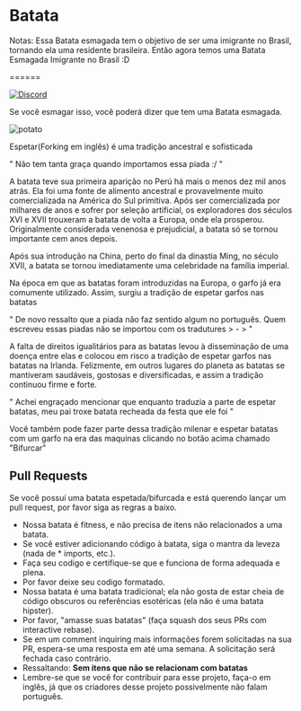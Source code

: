 Batata
======

Notas:
 Essa Batata esmagada tem o objetivo de ser uma imigrante no Brasil, tornando ela uma residente brasileira. Então agora temos uma Batata Esmagada Imigrante no Brasil :D

======

[![Discord](https://i.imgur.com/HLPoNnY.png)](https://discord.gg/5hBDT2P)

Se você esmagar isso, você poderá dizer que tem uma Batata esmagada. 

![potato](http://i.imgur.com/dRnvRZZ.jpg)

Espetar(Forking em inglês) é uma tradição ancestral e sofisticada

" Não tem tanta graça quando importamos essa piada :/ "



A batata teve sua primeira aparição no Perú há mais o menos dez mil anos atrás. Ela foi uma fonte de alimento ancestral e provavelmente muito comercializada na América do Sul primitiva. Após ser comercializada por milhares de anos e sofrer por seleção artificial, os exploradores dos séculos XVI e XVII trouxeram a batata de volta a Europa, onde ela prosperou. Originalmente considerada venenosa e prejudicial, a batata só se tornou importante cem anos depois.

Após sua introdução na China, perto do final da dinastia Ming, no século XVII, a batata se tornou imediatamente uma celebridade na família imperial.

Na época em que as batatas foram introduzidas na Europa, o garfo já era comumente utilizado. Assim, surgiu a tradição de espetar garfos nas batatas

" De novo ressalto que a piada não faz sentido algum no português. Quem escreveu essas piadas não se importou com os tradutures > - > "



A falta de direitos igualitários para as batatas levou à disseminação de uma doença entre elas e colocou em risco a tradição de espetar garfos nas batatas na Irlanda. Felizmente, em outros lugares do planeta as batatas se mantiveram saudáveis, gostosas e diversificadas, e assim a tradição continuou firme e forte.

" Achei engraçado mencionar que enquanto traduzia a parte de espetar batatas, meu pai troxe batata recheada da festa que ele foi "


Você também pode fazer parte dessa tradição milenar e espetar batatas com um garfo na era das maquinas clicando no botão acima chamado "Bifurcar"

Pull Requests
-------------

Se você possuí uma batata espetada/bifurcada e está querendo lançar um pull request, por favor siga as regras a baixo.

- Nossa batata é fitness, e não precisa de itens não relacionados a uma batata.
- Se você estiver adicionando código à batata, siga o mantra da leveza (nada de * imports, etc.).
- Faça seu codigo e certifique-se que e funciona de forma adequada e plena.
- Por favor deixe seu codigo formatado.
- Nossa batata é uma batata tradicional; ela não gosta de estar cheia de código obscuros ou referências esotéricas (ela não é uma batata hipster).
- Por favor, "amasse suas batatas" (faça squash dos seus PRs com interactive rebase).
- Se em um comment inquiring mais informações forem solicitadas na sua PR, espera-se uma resposta em até uma semana. A solicitação será fechada caso contrário.
- Ressaltando: **Sem itens que não se relacionam com batatas**
- Lembre-se que se você for contribuir para esse projeto, faça-o em inglês, já que os criadores desse projeto possivelmente não falam português.